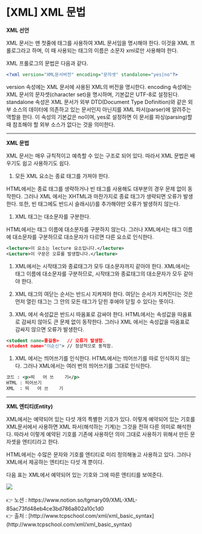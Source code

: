 # [XML] XML 문법

**XML 선언**

XML 문서는 맨 첫줄에 <xml> 태그를 사용하여 XML 문서임을 명시해야 한다. 
이것을 XML 프롤로그라고 하며, 이 때 사용되는 <xml> 태그의 이름은 소문자 xml로만 사용해야 
한다.

XML 프롤로그의 문법은 다음과 같다.

```xml
<?xml version="XML문서버전" encoding="문자셋" standalone="yes|no"?>
```

version 속성에는 XML 문서에 사용된 XML의 버전을 명시한다.
encoding 속성에는 XML 문서의 문자셋(character set)을 명시하며, 기본값은 UTF-8로 설정된다.
standalone 속성은 XML 문서가 외부 DTD(Document Type Dofinition)와 같은 외부 소스의 데이터에 의존하고 있는 문서인지 아닌지를 XML 파서(parser)에 알려주는 역할을 한다.
이 속성의 기본값은 no이며, yes로 설정하면 이 문서를 파싱(parsing)할 때 참조해야 할 외부 소스가 없다는 것을 의미한다.

---

**XML 문법**

XML 문서는 매우 규칙적이고 예측할 수 있는 구조로 되어 있다. 
따라서 XML 문법은 배우기도 쉽고 사용하기도 쉽다.

1. 모든 XML 요소는 종료 태그를 가져야 한다.

HTML에서는 종료 태그를 생략하거나 빈 태그를 사용해도 대부분의 경우 문제 없이 동작한다. 
그러나 XML 에서는 XHTML과 마찬가지로 종료 태그가 생략되면 오류가 발생한다. 
또한, 빈 태그에도 반드시 슬래시(/)를 추가해야만 오류가 발생하지 않는다.

1. XML 태그는 대소문자를 구분한다.

HTML에서는 태그 이름에 대소문자를 구분하지 않는다. 그러나 XML에서는 태그 이름에 대소문자를 구분하므로 대소문자가 다르면 다른 요소로 인식한다.

```xml
<lecture>이 요소는 lecture 요소입니다.</lecture>
<Lecture>이 구문은 오류를 발생합니다.</lecture>
```

1. XML에서는 시작태그와 종료태그가 모두 대소문자까지 같아야 한다. 
XML에서는 태그 이름에 대소문자를 구분하므로, 시작태그와 종료태그의 대소문자가 모두 
같아야 한다.

1. XML 태그의 여닫는 순서는 반드시 지켜져야 한다. 
여닫는 순서가 지켜진다는 것은 먼저 열린 태그는 그 안의 모든 태그가 닫힌 후에야 닫힐 수 
있다는 뜻이다.

1. XML 에서 속성값은 반드시 따옴표로 감싸야 한다. 
HTML에서는 속성값을 따옴표로 감싸지 않아도 큰 문제 없이 동작한다. 
그러나 XML 에서는 속성값을 따옴표로 감싸지 않으면 오류가 발생한다.

```xml
<student name=홍길동>   // 오류가 발생함.
<student name="이순신"> // 정상적으로 동작함.
```

1. XML 에서는 띄어쓰기를 인식한다. 
HTML에서는 띄어쓰기를 따로 인식하지 않는다. 
그러나 XML에서는 여러 번의 띄어쓰기를 그대로 인식한다.

```xml
코드 : <p>띄   어 쓰    기</p>
HTML : 띄어쓰기
XML  : 띄   어 쓰    기
```

---

**XML 엔티티(Entity)**

XML에서는 예약되어 있는 다섯 개의 특별한 기호가 있다. 이렇게 예약되어 있는 기호를 XML문서에서 사용하면 XML 파서(해석하는 기계)는 그것을 전혀 다른 의미로 해석한다. 
따라서 이렇게 예약된 기호를 기존에 사용하던 의미 그대로 사용하기 위해서 만든 문자셋을 엔티티라고 한다.

HTML에서는 수많은 문자와 기호를 엔티티로 미리 정의해놓고 사용하고 있다. 
그러나 XML에서 제공하는 엔티티는 다섯 개 뿐이다.

다음 표는 XML에서 예약되어 있는 기호와 그에 따른 엔티티를 보여준다.

<img src="https://s3.us-west-2.amazonaws.com/secure.notion-static.com/f0343b36-3746-4efc-8527-8fce62ca0f84/Untitled.png?X-Amz-Algorithm=AWS4-HMAC-SHA256&X-Amz-Content-Sha256=UNSIGNED-PAYLOAD&X-Amz-Credential=AKIAT73L2G45EIPT3X45%2F20221001%2Fus-west-2%2Fs3%2Faws4_request&X-Amz-Date=20221001T021114Z&X-Amz-Expires=86400&X-Amz-Signature=8ccd73d130d5f9188cca51de4ac445feab9ceeedcaf0003791a11980f8337b1b&X-Amz-SignedHeaders=host&response-content-disposition=filename%20%3D%22Untitled.png%22&x-id=GetObject">
<br><br>
👉 노션 : https://www.notion.so/tgmary09/XML-XML-85ac73fd48eb4ce3bd786a802a10c1d0
<br>
👉 출처 : [http://www.tcpschool.com/xml/xml_basic_syntax](http://www.tcpschool.com/xml/xml_basic_syntax)
